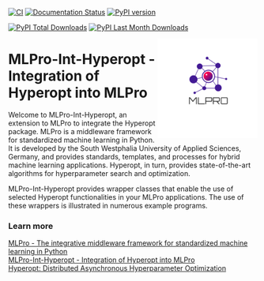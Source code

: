 [![CI](https://github.com/fhswf/MLPro-Int-Hyperopt/actions/workflows/ci.yml/badge.svg)](https://github.com/fhswf/MLPro-Int-Hyperopt/actions/workflows/ci.yml)
[![Documentation Status](https://readthedocs.org/projects/mlpro-int-hyperopt/badge/?version=latest)](https://mlpro-int-hyperopt.readthedocs.io/en/latest/?badge=latest)
[![PyPI version](https://badge.fury.io/py/mlpro-int-hyperopt.svg)](https://badge.fury.io/py/mlpro-int-hyperopt)
<!---
[![Anaconda-Version Badge](https://anaconda.org/mlpro-int-hyperopt/mlpro-int-hyperopt/badges/version.svg)](https://anaconda.org/mlpro-int-hyperopt/mlpro)
[![Anaconda-Downloads Badge](https://img.shields.io/conda/dn/mlpro-int-hyperopt/mlpro-int-hyperopt?color=green&label=Anaconda.org%20Total%20downloads&style=flat-square)](https://anaconda.org/mlpro-int-river/mlpro-int-hyperopt)
--->
[![PyPI Total Downloads](https://static.pepy.tech/personalized-badge/mlpro-int-hyperopt?period=total&units=international_system&left_color=blue&right_color=orange&left_text=PyPI%20Total%20Downloads)](https://pepy.tech/project/mlpro-int-hyperopt)
[![PyPI Last Month Downloads](https://static.pepy.tech/personalized-badge/mlpro-int-hyperopt?period=month&units=international_system&left_color=blue&right_color=orange&left_text=PyPI%20Last%20Month%20Downloads)](https://pepy.tech/project/mlpro-int-hyperopt)


<img src="https://github.com/fhswf/MLPro-Int-Hyperopt/blob/main/doc/logo/original/logo.png?raw=True" align="right" width="40%"/>

# MLPro-Int-Hyperopt - Integration of Hyperopt into MLPro
Welcome to MLPro-Int-Hyperopt, an extension to MLPro to integrate the Hyperopt package. MLPro is a middleware framework for standardized machine learning in Python. It is developed by the South Westphalia University of Applied Sciences, Germany, and provides standards, templates, and processes for hybrid machine learning applications. Hyperopt, in turn, provides state-of-the-art algorithms for hyperparameter search and optimization.

MLPro-Int-Hyperopt provides wrapper classes that enable the use of selected Hyperopt functionalities in your MLPro applications. The use of these wrappers is illustrated in numerous example programs.

### Learn more
[MLPro - The integrative middleware framework for standardized machine learning in Python](https://mlpro.readthedocs.io)   
[MLPro-Int-Hyperopt - Integration of Hyperopt into MLPro](https://mlpro-int-hyperopt.readthedocs.io)   
[Hyperopt: Distributed Asynchronous Hyperparameter Optimization](https://hyperopt.github.io/hyperopt/)   
